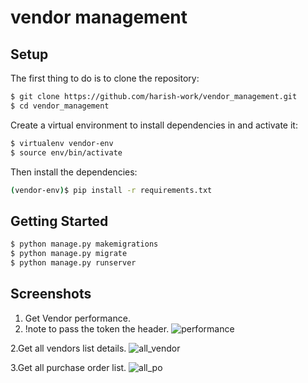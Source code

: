 # vendor management

## Setup

The first thing to do is to clone the repository:

```sh
$ git clone https://github.com/harish-work/vendor_management.git
$ cd vendor_management
```

Create a virtual environment to install dependencies in and activate it:
```sh
$ virtualenv vendor-env
$ source env/bin/activate
```
Then install the dependencies:
```sh
(vendor-env)$ pip install -r requirements.txt
```
## Getting Started
```sh
$ python manage.py makemigrations
$ python manage.py migrate
$ python manage.py runserver
```
## Screenshots
1. Get Vendor performance.
2. !note to pass the token the header.
![performance](https://github.com/harish-work/vendor_management/assets/163814679/af5c246e-6e74-442c-a108-b1bfd45939b3)

2.Get all vendors list details.
![all_vendor](https://github.com/harish-work/vendor_management/assets/163814679/3783e73b-3c3d-4980-89b5-d13dc3499019)

3.Get all purchase order list.
![all_po](https://github.com/harish-work/vendor_management/assets/163814679/6b3261dc-9dd4-4ebd-9519-669ed3cc5a9d)



